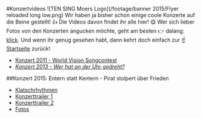 #Konzertvideos
![TEN SING Moers Logo](/footage/banner 2015/Flyer reloaded long low.png)
Wir haben ja bisher schon einige coole Konzerte auf die Beine gestellt! :thumbsup: Die Videos davon findet ihr alle hier! :yum: Wer sich lieber Fotos von den Konzerten angucken möchte, geht am besten :point_right: dalang: [klick](../Fotos/Konzerte.md). Und wenn ihr genug gesehen habt, dann kehrt doch einfach zur :point_up: [Startseite](../../Linkliste.md) zurück!

* [Konzert 2011 - World Vision Songcontest](https://www.youtube.com/watch?v=1iQlYyfMBVI)
* *[Konzert 2013 - Wer hat an der Uhr gedreht?](https://www.youtube.com/watch?v=UkYiYnhFTEw)*

##Konzert 2015: Entern statt Kentern - Pirat stolpert über Frieden
* [Klatschrhythmen](https://www.youtube.com/watch?v=ZAKt2GK_wM4)
* [Konzerttrailer 1](https://www.youtube.com/watch?v=gNZKlokSyaE)
* [Konzerttrailer 2](https://www.youtube.com/watch?v=iIZoKt5ebSo)
* [Fotos](https://www.flickr.com/gp/tsmoers/2G24Zv)